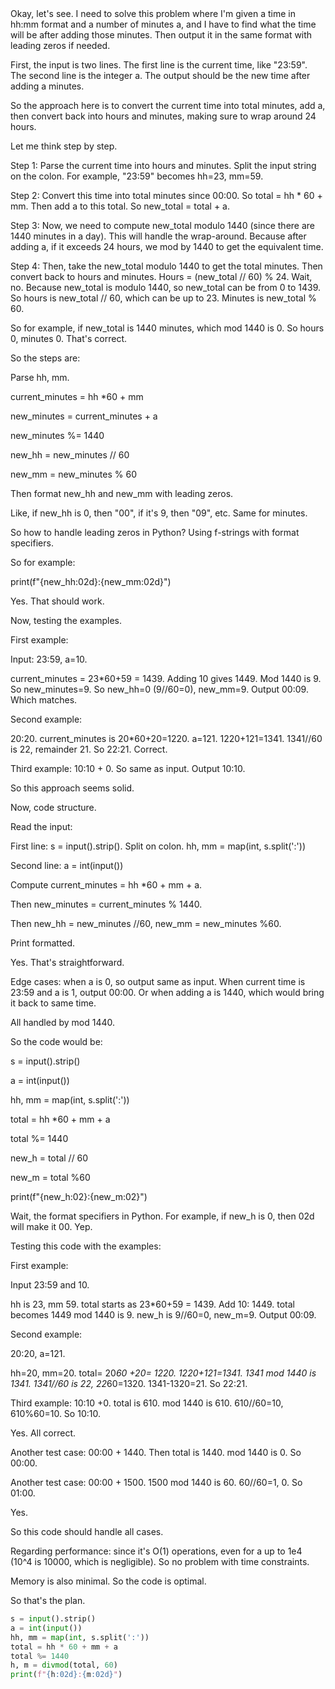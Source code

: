 <think>
Okay, let's see. I need to solve this problem where I'm given a time in hh:mm format and a number of minutes a, and I have to find what the time will be after adding those minutes. Then output it in the same format with leading zeros if needed.

First, the input is two lines. The first line is the current time, like "23:59". The second line is the integer a. The output should be the new time after adding a minutes.

So the approach here is to convert the current time into total minutes, add a, then convert back into hours and minutes, making sure to wrap around 24 hours.

Let me think step by step.

Step 1: Parse the current time into hours and minutes. Split the input string on the colon. For example, "23:59" becomes hh=23, mm=59.

Step 2: Convert this time into total minutes since 00:00. So total = hh * 60 + mm. Then add a to this total. So new_total = total + a.

Step 3: Now, we need to compute new_total modulo 1440 (since there are 1440 minutes in a day). This will handle the wrap-around. Because after adding a, if it exceeds 24 hours, we mod by 1440 to get the equivalent time.

Step 4: Then, take the new_total modulo 1440 to get the total minutes. Then convert back to hours and minutes. Hours = (new_total // 60) % 24. Wait, no. Because new_total is modulo 1440, so new_total can be from 0 to 1439. So hours is new_total // 60, which can be up to 23. Minutes is new_total % 60.

So for example, if new_total is 1440 minutes, which mod 1440 is 0. So hours 0, minutes 0. That's correct.

So the steps are:

Parse hh, mm.

current_minutes = hh *60 + mm

new_minutes = current_minutes + a

new_minutes %= 1440

new_hh = new_minutes // 60

new_mm = new_minutes % 60

Then format new_hh and new_mm with leading zeros.

Like, if new_hh is 0, then "00", if it's 9, then "09", etc. Same for minutes.

So how to handle leading zeros in Python? Using f-strings with format specifiers.

So for example:

print(f"{new_hh:02d}:{new_mm:02d}")

Yes. That should work.

Now, testing the examples.

First example:

Input: 23:59, a=10.

current_minutes = 23*60+59 = 1439. Adding 10 gives 1449. Mod 1440 is 9. So new_minutes=9. So new_hh=0 (9//60=0), new_mm=9. Output 00:09. Which matches.

Second example:

20:20. current_minutes is 20*60+20=1220. a=121. 1220+121=1341. 1341//60 is 22, remainder 21. So 22:21. Correct.

Third example: 10:10 + 0. So same as input. Output 10:10.

So this approach seems solid.

Now, code structure.

Read the input:

First line: s = input().strip(). Split on colon. hh, mm = map(int, s.split(':'))

Second line: a = int(input())

Compute current_minutes = hh *60 + mm + a.

Then new_minutes = current_minutes % 1440.

Then new_hh = new_minutes //60, new_mm = new_minutes %60.

Print formatted.

Yes. That's straightforward.

Edge cases: when a is 0, so output same as input. When current time is 23:59 and a is 1, output 00:00. Or when adding a is 1440, which would bring it back to same time.

All handled by mod 1440.

So the code would be:

s = input().strip()

a = int(input())

hh, mm = map(int, s.split(':'))

total = hh *60 + mm + a

total %= 1440

new_h = total // 60

new_m = total %60

print(f"{new_h:02}:{new_m:02}")

Wait, the format specifiers in Python. For example, if new_h is 0, then 02d will make it 00. Yep.

Testing this code with the examples:

First example:

Input 23:59 and 10.

hh is 23, mm 59. total starts as 23*60+59 = 1439. Add 10: 1449. total becomes 1449 mod 1440 is 9. new_h is 9//60=0, new_m=9. Output 00:09.

Second example:

20:20, a=121.

hh=20, mm=20. total= 20*60 +20= 1220. 1220+121=1341. 1341 mod 1440 is 1341. 1341//60 is 22, 22*60=1320. 1341-1320=21. So 22:21.

Third example: 10:10 +0. total is 610. mod 1440 is 610. 610//60=10, 610%60=10. So 10:10.

Yes. All correct.

Another test case: 00:00 + 1440. Then total is 1440. mod 1440 is 0. So 00:00.

Another test case: 00:00 + 1500. 1500 mod 1440 is 60. 60//60=1, 0. So 01:00.

Yes.

So this code should handle all cases.

Regarding performance: since it's O(1) operations, even for a up to 1e4 (10^4 is 10000, which is negligible). So no problem with time constraints.

Memory is also minimal. So the code is optimal.

So that's the plan.
</think>

```python
s = input().strip()
a = int(input())
hh, mm = map(int, s.split(':'))
total = hh * 60 + mm + a
total %= 1440
h, m = divmod(total, 60)
print(f"{h:02d}:{m:02d}")
```